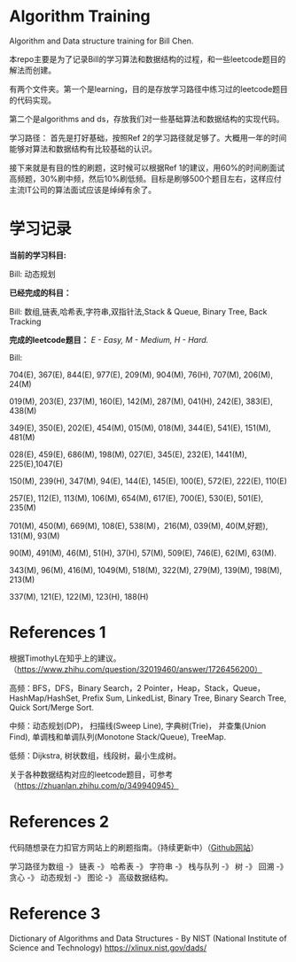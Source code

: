 # Algorithm Training
Algorithm and Data structure training for Bill Chen. 

本repo主要是为了记录Bill的学习算法和数据结构的过程，和一些leetcode题目的解法而创建。

有两个文件夹。第一个是learning，目的是存放学习路径中练习过的leetcode题目的代码实现。

第二个是algorithms and ds，存放我们对一些基础算法和数据结构的实现代码。

学习路径：
首先是打好基础，按照Ref 2的学习路径就足够了。大概用一年的时间能够对算法和数据结构有比较基础的认识。

接下来就是有目的性的刷题，这时候可以根据Ref 1的建议，用60%的时间刷面试高频题，30%刷中频，然后10%刷低频。目标是刷够500个题目左右，这样应付主流IT公司的算法面试应该是绰绰有余了。

# 学习记录
**当前的学习科目:**

Bill: 动态规划

**已经完成的科目：**

Bill: 数组,链表,哈希表,字符串,双指针法,Stack & Queue, Binary Tree, Back Tracking

**完成的leetcode题目：** *E - Easy, M - Medium, H - Hard.*

Bill: 

704(E), 367(E), 844(E), 977(E),  209(M),  904(M),  76(H),  707(M),  206(M),  24(M)

019(M), 203(E), 237(M), 160(E),  142(M),  287(M), 041(H),  242(E), 383(E), 438(M)

349(E), 350(E), 202(E), 454(M),  015(M),  018(M), 344(E),  541(E), 151(M), 481(M)

028(E), 459(E), 686(M), 198(M),  027(E), 345(E),  232(E), 1441(M), 225(E),1047(E)

150(M), 239(H), 347(M),  94(E),  144(E), 145(E),  100(E),  572(E), 222(E), 110(E)

257(E), 112(E), 113(M), 106(M),  654(M), 617(E),  700(E),  530(E), 501(E), 235(M)

701(M), 450(M), 669(M), 108(E),  538(M)，216(M),  039(M),  40(M,好题), 131(M), 93(M)
 
90(M), 491(M), 46(M), 51(H), 37(H), 57(M), 509(E), 746(E), 62(M), 63(M).

343(M), 96(M), 416(M), 1049(M), 518(M), 322(M), 279(M), 139(M), 198(M), 213(M)

337(M), 121(E), 122(M), 123(H), 188(H)


# References 1
根据TimothyL在知乎上的建议。（https://www.zhihu.com/question/32019460/answer/1726456200）

高频：BFS，DFS，Binary Search，2 Pointer，Heap，Stack，Queue，HashMap/HashSet, Prefix Sum, LinkedList, Binary Tree, Binary Search Tree, Quick Sort/Merge Sort.

中频：动态规划(DP)， 扫描线(Sweep Line), 字典树(Trie)， 并查集(Union Find), 单调栈和单调队列(Monotone Stack/Queue), TreeMap.

低频：Dijkstra, 树状数组，线段树，最小生成树。

关于各种数据结构对应的leetcode题目，可参考（https://zhuanlan.zhihu.com/p/349940945）

# References 2
代码随想录在力扣官方网站上的刷题指南。（持续更新中）（[Github网站](https://github.com/youngyangyang04/leetcode-master)）

学习路径为数组 -》 链表 -》 哈希表 -》 字符串 -》 栈与队列 -》 树 -》 回溯 -》 贪心 -》 动态规划 -》 图论 -》 高级数据结构。

# Reference 3
Dictionary of Algorithms and Data Structures - By NIST (National Institute of Science and Technology)
https://xlinux.nist.gov/dads/
